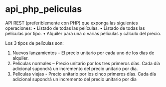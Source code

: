 # api_php_peliculas

API REST (preferiblemente con PHP) que exponga las siguientes
operaciones:
• Listado de todas las películas.
• Listado de todas las películas por tipo.
• Alquiler para una o varias películas y cálculo del precio.


Los 3 tipos de películas son:
1. Nuevos lanzamientos – El precio unitario por cada uno de los días de alquiler.
2. Películas normales – Precio unitario por los tres primeros días. Cada día adicional supondrá
un incremento del precio unitario por día.
3. Películas viejas - Precio unitario por los cinco primeros días. Cada día adicional supondrá un
incremento del precio unitario por día
